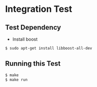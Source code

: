 Integration Test
================

Test Dependency
----------------

* Install boost

```bash
$ sudo apt-get install libboost-all-dev
```

Running this Test
-----------------

```bash
$ make
$ make run
```